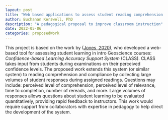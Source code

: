 ```yaml
---
layout: post
title: "Web based applications to assess student reading comprehension and compliance"
author: Buchanan Kerswell, PhD
description: "A pedagogical proposal to improve classroom instruction"
date: 2022-05-06
categories: proposedWork
---
```


This project is based on the work by ([Jones, 2020](https://repository.lib.ncsu.edu/bitstream/handle/1840.20/37510/etd.pdf?sequence=1)), who developed a web-based tool for assessing student learning in intro Geoscience courses: *Confidence-based Learning Accuracy Support System* (CLASS). CLASS takes input from students during examinations on their perceived confidence levels. The proposed work extends this system (or similar system) to reading comprehension and compliance by collecting large volumes of student responses during assigned readings. Questions may include: perceived level of comprehension, perceived level of relevance, time to completion, number of rereads, and more. Large volumes of responses allows questions about student learning to be evaluated quantitatively, providing rapid feedback to instructors. This work would require support from collaborators with expertise in pedagogy to help direct the development of the system.
